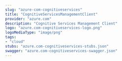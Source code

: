 ```yaml
---
slug: "azure-com-cognitiveservices"
title: "CognitiveServicesManagementClient"
provider: "azure.com"
description: "Cognitive Services Management Client"
logo: "azure.com-cognitiveservices-logo.png"
logoMediaType: "image/png"
tags:
- "cloud"
stubs: "azure.com-cognitiveservices-stubs.json"
swagger: "azure.com-cognitiveservices-swagger.json"
---
```

